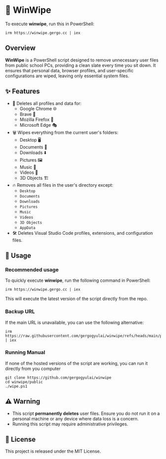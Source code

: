 # 🧹 WinWipe

To execute **winwipe**, run this in PowerShell:
```
irm https://winwipe.gergo.cc | iex
```

## Overview
**WinWipe** is a PowerShell script designed to remove unnecessary user files from public school PCs, providing a clean slate every time you sit down. It ensures that personal data, browser profiles, and user-specific configurations are wiped, leaving only essential system files.

## ✨ Features
- 🚫 Deletes all profiles and data for:
  - Google Chrome 🌐
  - Brave 🦁
  - Mozilla Firefox 🦊
  - Microsoft Edge 🎭
- 🗑 Wipes everything from the current user's folders:
  - Desktop 🖥
  - Documents 📄
  - Downloads ⬇️
  - Pictures 🖼
  - Music 🎵
  - Videos 🎥
  - 3D Objects 🏗
- 🔥 Removes all files in the user's directory except:
  - `Desktop`
  - `Documents`
  - `Downloads`
  - `Pictures`
  - `Music`
  - `Videos`
  - `3D Objects`
  - `AppData`
- 🛠 Deletes Visual Studio Code profiles, extensions, and configuration files.

## 🚀 Usage

### Recommended usage
To quickly execute **winwipe**, run the following command in PowerShell:
```
irm https://winwipe.gergo.cc | iex
```
This will execute the latest version of the script directly from the repo.

### Backup URL
If the main URL is unavailable, you can use the following alternative:
```
irm https://raw.githubusercontent.com/gergogyulai/winwipe/refs/heads/main/public/wipe.ps1 | iex
```
### Running Manual
If none of the hosted versions of the script are working, you can run it directly from you computer
```
git clone https://github.com/gergogyulai/winwipe
cd winwipe/public
./wipe.ps1
```

## ⚠️ Warning
- This script **permanently deletes** user files. Ensure you do not run it on a personal machine or any device where data loss is a concern.
- Running this script may require administrative privileges.

## 📜 License
This project is released under the MIT License.

